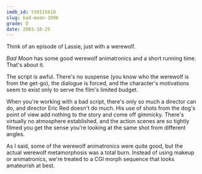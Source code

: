 ```yaml
---
imdb_id: tt0115610
slug: bad-moon-1996
grade: D
date: 2003-10-25
---
```


Think of an episode of Lassie, just with a werewolf.

_Bad Moon_ has some good werewolf animatronics and a short running time. That's about it.

The script is awful. There's no suspense (you know who the werewolf is from the get-go), the dialogue is forced, and the character's motivations seem to exist only to serve the film's limited budget.

When you're working with a bad script, there's only so much a director can do, and director Eric Red doesn't do much. His use of shots from the dog's point of view add nothing to the story and come off gimmicky. There's virtually no atmosphere established, and the action scenes are so tightly filmed you get the sense you're looking at the same shot from different angles.

As I said, some of the werewolf animatronics were quite good, but the actual werewolf metamorphosis was a total burn. Instead of using makeup or animatronics, we're treated to a CGI morph sequence that looks amateurish at best.
